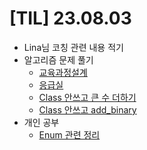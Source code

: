 # [TIL] 23.08.03

* Lina님 코칭 관련 내용 적기
* 알고리즘 문제 풀기
    * [교육과정설계](https://github.com/jongwanra/TIL/blob/main/java_algorithm/inflearn_algorithm_lecture/src/stack_and_queue/%EA%B5%90%EC%9C%A1%EA%B3%BC%EC%A0%95_%EC%84%A4%EA%B3%84/Main.java)
    * [응급실](https://github.com/jongwanra/TIL/blob/main/java_algorithm/inflearn_algorithm_lecture/src/stack_and_queue/%EC%9D%91%EA%B8%89%EC%8B%A4/Main.java)
    * [Class 안쓰고 큰 수 더하기](https://github.com/jongwanra/TIL/blob/main/java_algorithm/java_baekjoon/src/N_10757/Main.java)
    * [Class 안쓰고 add_binary](https://github.com/jongwanra/TIL/blob/main/java_algorithm/leatcode/src/add_binary/Solution.java)
* 개인 공부
    * [Enum 관련 정리](https://github.com/jongwanra/TIL/blob/main/java/src/study/enum_class/enum_class.md)
